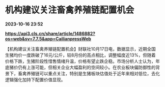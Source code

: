 # 机构建议关注畜禽养殖链配置机会

**2023-10-16 23:52**

**https://api3.cls.cn/share/article/1486882?os=web&sv=7.7.5&app=CailianpressWeb**

【机构建议关注畜禽养殖链配置机会】财联社10月17日电，数据显示，近期全国生猪均价一度跌破了16元/公斤，较8月份的高点相比，调整幅度近13%，但随着价格下跌，生猪阶段性惜售情绪升温，价格有望止跌企稳。市场分析人士认为，年底猪价仍有上涨可能，但相关企业大幅盈利的空间较小。在农业板块偏防御性的背景下，畜禽养殖链可以重点关注，特别是生猪板块估值处于近年来相对低位，去化逻辑强化加持下配置价值显现。